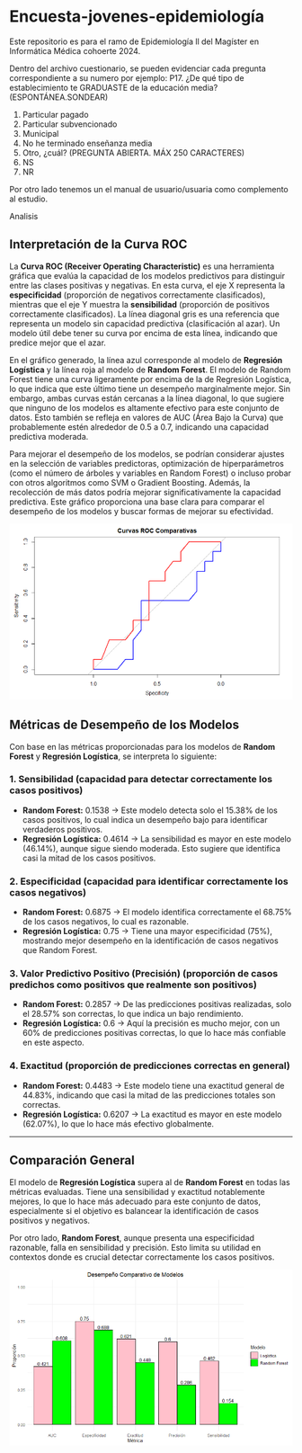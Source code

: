 # Encuesta-jovenes-epidemiología
Este repositorio  es para el ramo de Epidemiología ll del Magíster en Informática Médica cohoerte 2024.

Dentro del archivo cuestionario, se pueden evidenciar cada pregunta correspondiente a su numero por ejemplo:
P17.
¿De qué tipo de establecimiento te GRADUASTE de la educación media? (ESPONTÁNEA.SONDEAR)
1. Particular pagado
2. Particular subvencionado
3. Municipal
4. No he terminado enseñanza media
5. Otro, ¿cuál? (PREGUNTA ABIERTA. MÁX 250 CARACTERES)
98. NS
99. NR

Por otro lado tenemos un el manual de usuario/usuaria como complemento al estudio.

Analisis

## Interpretación de la Curva ROC

La **Curva ROC (Receiver Operating Characteristic)** es una herramienta gráfica que evalúa la capacidad de los modelos predictivos para distinguir entre las clases positivas y negativas. En esta curva, el eje X representa la **especificidad** (proporción de negativos correctamente clasificados), mientras que el eje Y muestra la **sensibilidad** (proporción de positivos correctamente clasificados). La línea diagonal gris es una referencia que representa un modelo sin capacidad predictiva (clasificación al azar). Un modelo útil debe tener su curva por encima de esta línea, indicando que predice mejor que el azar.

En el gráfico generado, la línea azul corresponde al modelo de **Regresión Logística** y la línea roja al modelo de **Random Forest**. El modelo de Random Forest tiene una curva ligeramente por encima de la de Regresión Logística, lo que indica que este último tiene un desempeño marginalmente mejor. Sin embargo, ambas curvas están cercanas a la línea diagonal, lo que sugiere que ninguno de los modelos es altamente efectivo para este conjunto de datos. Esto también se refleja en valores de AUC (Área Bajo la Curva) que probablemente estén alrededor de 0.5 a 0.7, indicando una capacidad predictiva moderada.

Para mejorar el desempeño de los modelos, se podrían considerar ajustes en la selección de variables predictoras, optimización de hiperparámetros (como el número de árboles y variables en Random Forest) o incluso probar con otros algoritmos como SVM o Gradient Boosting. Además, la recolección de más datos podría mejorar significativamente la capacidad predictiva. Este gráfico proporciona una base clara para comparar el desempeño de los modelos y buscar formas de mejorar su efectividad.

![Curva ROC comparativa](https://github.com/Magdasanhueza/Encuesta-jovenes-epidemiologia/blob/main/CurvasROCcomparativas.png)


## Métricas de Desempeño de los Modelos

Con base en las métricas proporcionadas para los modelos de **Random Forest** y **Regresión Logística**, se interpreta lo siguiente:

### 1. Sensibilidad (capacidad para detectar correctamente los casos positivos)
- **Random Forest:** 0.1538 → Este modelo detecta solo el 15.38% de los casos positivos, lo cual indica un desempeño bajo para identificar verdaderos positivos.
- **Regresión Logística:** 0.4614 → La sensibilidad es mayor en este modelo (46.14%), aunque sigue siendo moderada. Esto sugiere que identifica casi la mitad de los casos positivos.

### 2. Especificidad (capacidad para identificar correctamente los casos negativos)
- **Random Forest:** 0.6875 → El modelo identifica correctamente el 68.75% de los casos negativos, lo cual es razonable.
- **Regresión Logística:** 0.75 → Tiene una mayor especificidad (75%), mostrando mejor desempeño en la identificación de casos negativos que Random Forest.

### 3. Valor Predictivo Positivo (Precisión) (proporción de casos predichos como positivos que realmente son positivos)
- **Random Forest:** 0.2857 → De las predicciones positivas realizadas, solo el 28.57% son correctas, lo que indica un bajo rendimiento.
- **Regresión Logística:** 0.6 → Aquí la precisión es mucho mejor, con un 60% de predicciones positivas correctas, lo que lo hace más confiable en este aspecto.

### 4. Exactitud (proporción de predicciones correctas en general)
- **Random Forest:** 0.4483 → Este modelo tiene una exactitud general de 44.83%, indicando que casi la mitad de las predicciones totales son correctas.
- **Regresión Logística:** 0.6207 → La exactitud es mayor en este modelo (62.07%), lo que lo hace más efectivo globalmente.

---

## Comparación General

El modelo de **Regresión Logística** supera al de **Random Forest** en todas las métricas evaluadas. Tiene una sensibilidad y exactitud notablemente mejores, lo que lo hace más adecuado para este conjunto de datos, especialmente si el objetivo es balancear la identificación de casos positivos y negativos.

Por otro lado, **Random Forest**, aunque presenta una especificidad razonable, falla en sensibilidad y precisión. Esto limita su utilidad en contextos donde es crucial detectar correctamente los casos positivos.

![Gráfico comparativo de métricas de desempeño de los modelos ](https://github.com/Magdasanhueza/Encuesta-jovenes-epidemiologia/blob/main/desempe%C3%B1oModelos.png)

